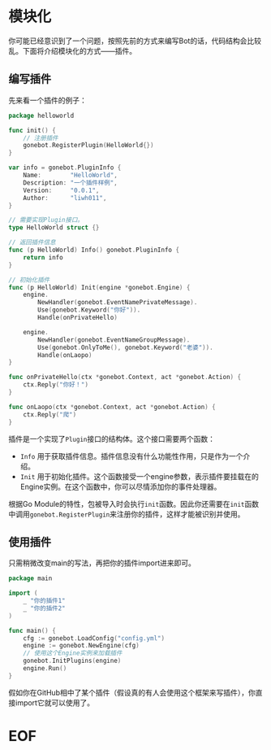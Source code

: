 # 模块化
你可能已经意识到了一个问题，按照先前的方式来编写Bot的话，代码结构会比较乱。下面将介绍模块化的方式——插件。

## 编写插件
先来看一个插件的例子：
```go
package helloworld

func init() {
    // 注册插件
    gonebot.RegisterPlugin(HelloWorld{})
}

var info = gonebot.PluginInfo {
    Name:        "HelloWorld",
    Description: "一个插件样例",
    Version:     "0.0.1",
    Author:      "liwh011",
}

// 需要实现Plugin接口。
type HelloWorld struct {}

// 返回插件信息
func (p HelloWorld) Info() gonebot.PluginInfo {
    return info
}

// 初始化插件
func (p HelloWorld) Init(engine *gonebot.Engine) {
    engine.
        NewHandler(gonebot.EventNamePrivateMessage).
        Use(gonebot.Keyword("你好")).
        Handle(onPrivateHello)

    engine.
        NewHandler(gonebot.EventNameGroupMessage).
        Use(gonebot.OnlyToMe(), gonebot.Keyword("老婆")).
        Handle(onLaopo)
}

func onPrivateHello(ctx *gonebot.Context, act *gonebot.Action) {
    ctx.Reply("你好！")
}

func onLaopo(ctx *gonebot.Context, act *gonebot.Action) {
    ctx.Reply("爬")
}
```

插件是一个实现了`Plugin`接口的结构体。这个接口需要两个函数：
- `Info` 用于获取插件信息。插件信息没有什么功能性作用，只是作为一个介绍。
- `Init` 用于初始化插件。这个函数接受一个engine参数，表示插件要挂载在的Engine实例。在这个函数中，你可以尽情添加你的事件处理器。


根据Go Module的特性，包被导入时会执行`init`函数。因此你还需要在`init`函数中调用`gonebot.RegisterPlugin`来注册你的插件，这样才能被识别并使用。


## 使用插件
只需稍微改变main的写法，再把你的插件import进来即可。
```go
package main

import (
    _ "你的插件1"
    _ "你的插件2"
)

func main() {
    cfg := gonebot.LoadConfig("config.yml")
    engine := gonebot.NewEngine(cfg)
    // 使用这个Engine实例来加载插件
    gonebot.InitPlugins(engine)
    engine.Run()
}
```
假如你在GitHub相中了某个插件（假设真的有人会使用这个框架来写插件），你直接import它就可以使用了。

# EOF


